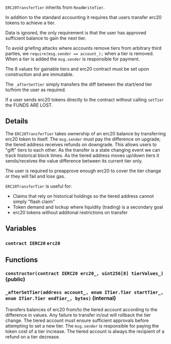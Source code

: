 `ERC20TransferTier` inherits from `ReadWriteTier`.

In addition to the standard accounting it requires that users transfer
erc20 tokens to achieve a tier.

Data is ignored, the only requirement is that the user has approved
sufficient balance to gain the next tier.

To avoid griefing attacks where accounts remove tiers from arbitrary third
parties, we `require(msg.sender == account_);` when a tier is removed.
When a tier is added the `msg.sender` is responsible for payment.

The 8 values for gainable tiers and erc20 contract must be set upon
construction and are immutable.

The `_afterSetTier` simply transfers the diff between the start/end tier
to/from the user as required.

If a user sends erc20 tokens directly to the contract without calling
`setTier` the FUNDS ARE LOST.



## Details
The `ERC20TransferTier` takes ownership of an erc20 balance by
transferring erc20 token to itself. The `msg.sender` must pay the
difference on upgrade; the tiered address receives refunds on downgrade.
This allows users to "gift" tiers to each other.
As the transfer is a state changing event we can track historical block
times.
As the tiered address moves up/down tiers it sends/receives the value
difference between its current tier only.

The user is required to preapprove enough erc20 to cover the tier change or
they will fail and lose gas.

`ERC20TransferTier` is useful for:
- Claims that rely on historical holdings so the tiered address
  cannot simply "flash claim"
- Token demand and lockup where liquidity (trading) is a secondary goal
- erc20 tokens without additonal restrictions on transfer

## Variables
### `contract IERC20` `erc20`




## Functions
### `constructor(contract IERC20 erc20_, uint256[8] tierValues_)` (public)





### `_afterSetTier(address account_, enum ITier.Tier startTier_, enum ITier.Tier endTier_, bytes)` (internal)

Transfers balances of erc20 from/to the tiered account according to the
difference in values. Any failure to transfer in/out will rollback the
tier change. The tiered account must ensure sufficient approvals before
attempting to set a new tier.
The `msg.sender` is responsible for paying the token cost of a tier
increase.
The tiered account is always the recipient of a refund on a tier
decrease.




